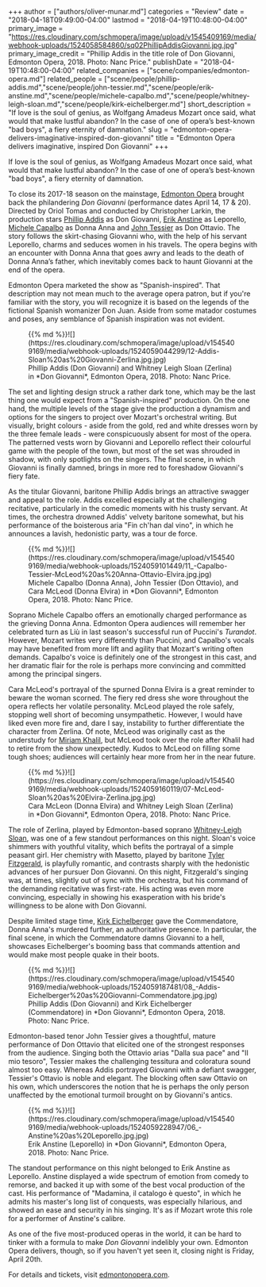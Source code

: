 +++
author = ["authors/oliver-munar.md"]
categories = "Review"
date = "2018-04-18T09:49:00-04:00"
lastmod = "2018-04-19T10:48:00-04:00"
primary_image = "https://res.cloudinary.com/schmopera/image/upload/v1545409169/media/webhook-uploads/1524058584860/sq02PhillipAddisGiovanni.jpg.jpg"
primary_image_credit = "Phillip Addis in the title role of Don Giovanni, Edmonton Opera, 2018. Photo: Nanc Price."
publishDate = "2018-04-19T10:48:00-04:00"
related_companies = ["scene/companies/edmonton-opera.md"]
related_people = ["scene/people/phillip-addis.md","scene/people/john-tessier.md","scene/people/erik-anstine.md","scene/people/michele-capalbo.md","scene/people/whitney-leigh-sloan.md","scene/people/kirk-eichelberger.md"]
short_description = "If love is the soul of genius, as Wolfgang Amadeus Mozart once said, what would that make lustful abandon? In the case of one of opera’s best-known &quot;bad boys&quot;, a fiery eternity of damnation."
slug = "edmonton-opera-delivers-imaginative-inspired-don-giovanni"
title = "Edmonton Opera delivers imaginative, inspired Don Giovanni"
+++

If love is the soul of genius, as Wolfgang Amadeus Mozart once said, what would that make lustful abandon? In the case of one of opera’s best-known "bad boys", a fiery eternity of damnation.

To close its 2017-18 season on the mainstage, [Edmonton Opera](/scene/companies/edmonton-opera/) brought back the philandering *Don Giovanni* (performance dates April 14, 17 & 20). Directed by Oriol Tomas and conducted by Christopher Larkin, the production stars [Phillip Addis](/scene/people/phillip-addis/) as Don Giovanni, [Erik Anstine](/scene/people/erik-anstine/) as Leporello, [Michele Capalbo](/scene/people/michele-capalbo/) as Donna Anna and [John Tessier](/scene/people/john-tessier/) as Don Ottavio. The story follows the skirt-chasing Giovanni who, with the help of his servant Leporello, charms and seduces women in his travels. The opera begins with an encounter with Donna Anna that goes awry and leads to the death of Donna Anna’s father, which inevitably comes back to haunt Giovanni at the end of the opera.

Edmonton Opera marketed the show as "Spanish-inspired". That description may not mean much to the average opera patron, but if you're familiar with the story, you will recognize it is based on the legends of the fictional Spanish womanizer Don Juan. Aside from some matador costumes and poses, any semblance of Spanish inspiration was not evident.

<figure data-type="image">{{% md %}}![](https://res.cloudinary.com/schmopera/image/upload/v1545409169/media/webhook-uploads/1524059044299/12-Addis-Sloan%20as%20Giovanni-Zerlina.jpg.jpg)
<figcaption>Phillip Addis (Don Giovanni) and Whitney Leigh Sloan (Zerlina) in *Don Giovanni*, Edmonton Opera, 2018. Photo: Nanc Price.</figcaption>
</figure>

The set and lighting design struck a rather dark tone, which may be the last thing one would expect from a "Spanish-inspired" production. On the one hand, the multiple levels of the stage give the production a dynamism and options for the singers to project over Mozart's orchestral writing. But visually, bright colours - aside from the gold, red and white dresses worn by the three female leads - were conspicuously absent for most of the opera. The patterned vests worn by Giovanni and Leporello reflect their colourful game with the people of the town, but most of the set was shrouded in shadow, with only spotlights on the singers. The final scene, in which Giovanni is finally damned, brings in more red to foreshadow Giovanni's fiery fate.

As the titular Giovanni, baritone Phillip Addis brings an attractive swagger and appeal to the role. Addis excelled especially at the challenging recitative, particularly in the comedic moments with his trusty servant. At times, the orchestra drowned Addis' velvety baritone somewhat, but his performance of the boisterous aria "Fin ch'han dal vino", in which he announces a lavish, hedonistic party, was a tour de force.

<figure data-type="image">{{% md %}}![](https://res.cloudinary.com/schmopera/image/upload/v1545409169/media/webhook-uploads/1524059101449/11_-Capalbo-Tessier-McLeod%20as%20Anna-Ottavio-Elvira.jpg.jpg)
<figcaption>Michele Capalbo (Donna Anna), John Tessier (Don Ottavio), and Cara McLeod (Donna Elvira) in *Don Giovanni*, Edmonton Opera, 2018. Photo: Nanc Price.</figcaption>
</figure>

Soprano Michele Capalbo offers an emotionally charged performance as the grieving Donna Anna. Edmonton Opera audiences will remember her celebrated turn as Liù in last season's successful run of Puccini's *Turandot*. However, Mozart writes very differently than Puccini, and Capalbo's vocals may have benefited from more lift and agility that Mozart's writing often demands. Capalbo's voice is definitely one of the strongest in this cast, and her dramatic flair for the role is perhaps more convincing and committed among the principal singers.

Cara McLeod's portrayal of the spurned Donna Elvira is a great reminder to beware the woman scorned. The fiery red dress she wore throughout the opera reflects her volatile personality. McLeod played the role safely, stopping well short of becoming unsympathetic. However, I would have liked even more fire and, dare I say, instability to further differentiate the character from Zerlina. Of note, McLeod was originally cast as the understudy for [Miriam Khalil](/scene/people/miriam-khalil/), but McLeod took over the role after Khalil had to retire from the show  unexpectedly. Kudos to McLeod on filling some tough shoes; audiences will certainly hear more from her in the near future.

<figure data-type="image">{{% md %}}![](https://res.cloudinary.com/schmopera/image/upload/v1545409169/media/webhook-uploads/1524059160119/07-McLeod-Sloan%20as%20Elvira-Zerlina.jpg.jpg)
<figcaption>Cara McLeon (Donna Elvira) and Whitney Leigh Sloan (Zerlina) in *Don Giovanni*, Edmonton Opera, 2018. Photo: Nanc Price.</figcaption>
</figure>

The role of Zerlina, played by Edmonton-based soprano [Whitney-Leigh Sloan](/scene/people/whitney-leigh-sloan/), was one of a few standout performances on this night. Sloan's voice shimmers with youthful vitality, which befits the portrayal of a simple peasant girl. Her chemistry with Masetto, played by baritone [Tyler Fitzgerald](/scene/people/tyler-fitzgerald/), is playfully romantic, and contrasts sharply with the hedonistic advances of her pursuer Don Giovanni. On this night, Fitzgerald's singing was, at times, slightly out of sync with the orchestra, but his command of the demanding recitative was first-rate. His acting was even more convincing, especially in showing his exasperation with his bride's willingness to be alone with Don Giovanni.

Despite limited stage time, [Kirk Eichelberger](/scene/people/kirk-eichelberger/) gave the Commendatore, Donna Anna's murdered further, an authoritative presence. In particular, the final scene, in which the Commendatore damns Giovanni to a hell, showcases Eichelberger's booming bass that commands attention and would make most people quake in their boots.

<figure data-type="image">{{% md %}}![](https://res.cloudinary.com/schmopera/image/upload/v1545409169/media/webhook-uploads/1524059187481/08_-Addis-Eichelberger%20as%20Giovanni-Commendatore.jpg.jpg)
<figcaption>Phillip Addis (Don Giovanni) and Kirk Eichelberger (Commendatore) in *Don Giovanni*, Edmonton Opera, 2018. Photo: Nanc Price.</figcaption>
</figure>

Edmonton-based tenor John Tessier gives a thoughtful, mature performance of Don Ottavio that elicited one of the strongest responses from the audience. Singing both the Ottavio arias "Dalla sua pace" and "Il mio tesoro", Tessier makes the challenging tessitura and coloratura sound almost too easy. Whereas Addis portrayed Giovanni with a defiant swagger, Tessier's Ottavio is noble and elegant. The blocking often saw Ottavio on his own, which underscores the notion that he is perhaps the only person unaffected by the emotional turmoil brought on by Giovanni's antics.

<figure data-type="image">{{% md %}}![](https://res.cloudinary.com/schmopera/image/upload/v1545409169/media/webhook-uploads/1524059228947/06_-Anstine%20as%20Leporello.jpg.jpg)
<figcaption>Erik Anstine (Leporello) in *Don Giovanni*, Edmonton Opera, 2018. Photo: Nanc Price.</figcaption>
</figure>

The standout performance on this night belonged to Erik Anstine as Leporello. Anstine displayed a wide spectrum of emotion from comedy to remorse, and backed it up with some of the best vocal production of the cast. His performance of "Madamina, il catalogo è questo", in which he admits his master's long list of conquests, was especially hilarious, and showed an ease and security in his singing. It's as if Mozart wrote this role for a performer of Anstine's calibre.

As one of the five most-produced operas in the world, it can be hard to tinker with a formula to make *Don Giovanni* indelibly your own. Edmonton Opera delivers, though, so if you haven't yet seen it, closing night is Friday, April 20th. 

For details and tickets, visit [edmontonopera.com](https://www.edmontonopera.com/).
